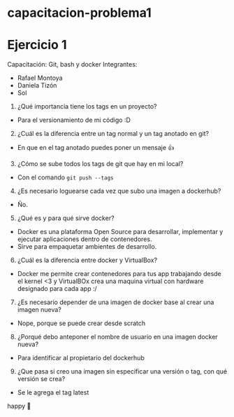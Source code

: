 # capacitacion-problema1

# Ejercicio 1
Capacitación: Git, bash y docker
Integrantes:
- Rafael Montoya
- Daniela Tizón
- Sol

1. ¿Qué importancia tiene los tags en un proyecto?
- Para el versionamiento de mi código :D

2. ¿Cuál es la diferencia entre un tag normal y un tag anotado en git?
- En que en el tag anotado puedes poner un mensaje 👍

3. ¿Cómo se sube todos los tags de git que hay en mi local?
- Con el comando `git push --tags`

4. ¿Es necesario loguearse cada vez que subo una imagen a dockerhub?
- Ño.

5. ¿Qué es y para qué sirve docker?
- Docker es una plataforma Open Source para desarrollar, implementar y ejecutar aplicaciones dentro de contenedores.
- Sirve para empaquetar ambientes de desarrollo.

6. ¿Cuál es la diferencia entre docker y VirtualBox?
- Docker me permite crear contenedores para tus app trabajando desde el kernel <3 y VirtualBOx crea una maquina virtual con hardware designado para cada app :/

7. ¿Es necesario depender de una imagen de docker base al crear una imagen nueva?
- Nope, porque se puede crear desde scratch 

8. ¿Porqué debo anteponer el nombre de usuario en una imagen docker nueva?
- Para identificar al propietario del dockerhub 

9. ¿Que pasa si creo una imagen sin especificar una versión o tag, con qué versión se crea? 
- Se le agrega el tag latest 

happy :whale: